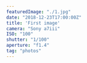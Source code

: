 ```yaml
---
featuredImage: "./1.jpg"
date: "2018-12-23T17:00:00Z"
title: 'First image'
camera: "Sony a7iii"
ISO: "100"
shutter: "1/100"
aperture: "f1.4"
tag: "photos"
---
```



